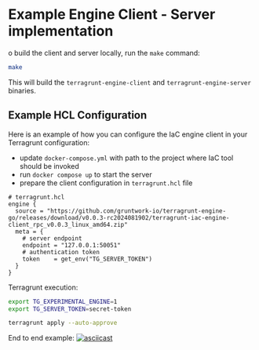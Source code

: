 # Example Engine Client - Server implementation

o build the client and server locally, run the `make` command:
```bash
make
```
This will build the `terragrunt-engine-client` and `terragrunt-engine-server` binaries.

## Example HCL Configuration

Here is an example of how you can configure the IaC engine client in your Terragrunt configuration:

* update `docker-compose.yml` with path to the project where IaC tool should be invoked
* run `docker compose up` to start the server
* prepare the client configuration in `terragrunt.hcl` file
```hcl
# terragrunt.hcl
engine {
  source = "https://github.com/gruntwork-io/terragrunt-engine-go/releases/download/v0.0.3-rc2024081902/terragrunt-iac-engine-client_rpc_v0.0.3_linux_amd64.zip"
  meta = {
    # server endpoint
    endpoint = "127.0.0.1:50051"
    # authentication token
    token    = get_env("TG_SERVER_TOKEN")
  }
}
```

Terragrunt execution:
```bash
export TG_EXPERIMENTAL_ENGINE=1
export TG_SERVER_TOKEN=secret-token

terragrunt apply --auto-approve
```

End to end example:
[![asciicast](https://asciinema.org/a/672387.svg)](https://asciinema.org/a/672387)